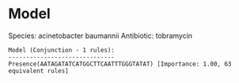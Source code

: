 
# Model

Species: acinetobacter baumannii
Antibiotic: tobramycin

```
Model (Conjunction - 1 rules):
------------------------------
Presence(AATAGATATCATGGCTTCAATTTGGGTATAT) [Importance: 1.00, 63 equivalent rules]

```

